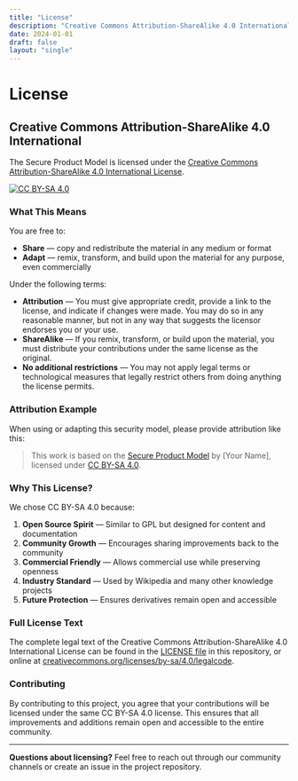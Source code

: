 ```yaml
---
title: "License"
description: "Creative Commons Attribution-ShareAlike 4.0 International License"
date: 2024-01-01
draft: false
layout: "single"
---
```


# License

## Creative Commons Attribution-ShareAlike 4.0 International

The Secure Product Model is licensed under the [Creative Commons Attribution-ShareAlike 4.0 International License](https://creativecommons.org/licenses/by-sa/4.0/).

[![CC BY-SA 4.0](/images/cc-by-sa-4.0.png)](https://creativecommons.org/licenses/by-sa/4.0/)

### What This Means

You are free to:

- **Share** — copy and redistribute the material in any medium or format
- **Adapt** — remix, transform, and build upon the material for any purpose, even commercially

Under the following terms:

- **Attribution** — You must give appropriate credit, provide a link to the license, and indicate if changes were made. You may do so in any reasonable manner, but not in any way that suggests the licensor endorses you or your use.
- **ShareAlike** — If you remix, transform, or build upon the material, you must distribute your contributions under the same license as the original.
- **No additional restrictions** — You may not apply legal terms or technological measures that legally restrict others from doing anything the license permits.

### Attribution Example

When using or adapting this security model, please provide attribution like this:

> This work is based on the [Secure Product Model](https://secureproductmodel.com) by [Your Name], licensed under [CC BY-SA 4.0](https://creativecommons.org/licenses/by-sa/4.0/).

### Why This License?

We chose CC BY-SA 4.0 because:

1. **Open Source Spirit** — Similar to GPL but designed for content and documentation
2. **Community Growth** — Encourages sharing improvements back to the community
3. **Commercial Friendly** — Allows commercial use while preserving openness
4. **Industry Standard** — Used by Wikipedia and many other knowledge projects
5. **Future Protection** — Ensures derivatives remain open and accessible

### Full License Text

The complete legal text of the Creative Commons Attribution-ShareAlike 4.0 International License can be found in the [LICENSE file](https://github.com/your-username/secure-product-framework/blob/main/LICENSE) in this repository, or online at [creativecommons.org/licenses/by-sa/4.0/legalcode](https://creativecommons.org/licenses/by-sa/4.0/legalcode).

### Contributing

By contributing to this project, you agree that your contributions will be licensed under the same CC BY-SA 4.0 license. This ensures that all improvements and additions remain open and accessible to the entire community.

---

**Questions about licensing?** Feel free to reach out through our community channels or create an issue in the project repository.